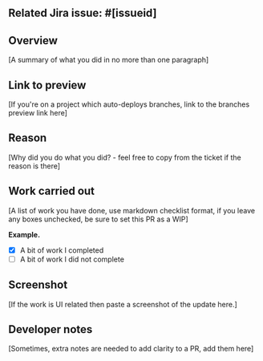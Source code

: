 ## Related Jira issue: #[issueid]

## Overview

[A summary of what you did in no more than one paragraph]

## Link to preview

[If you're on a project which auto-deploys branches, link to the branches preview link here]

## Reason

[Why did you do what you did? - feel free to copy from the ticket if the reason is there]

## Work carried out

[A list of work you have done, use markdown checklist format, if you leave any boxes unchecked, be sure to set this PR as a WIP]

**Example.**

- [x] A bit of work I completed
- [ ] A bit of work I did not complete

## Screenshot

[If the work is UI related then paste a screenshot of the update here.]

## Developer notes

[Sometimes, extra notes are needed to add clarity to a PR, add them here]
